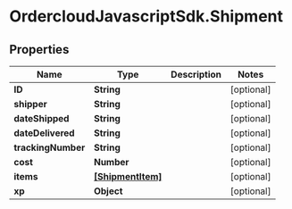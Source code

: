 # OrdercloudJavascriptSdk.Shipment

## Properties
Name | Type | Description | Notes
------------ | ------------- | ------------- | -------------
**ID** | **String** |  | [optional] 
**shipper** | **String** |  | [optional] 
**dateShipped** | **String** |  | [optional] 
**dateDelivered** | **String** |  | [optional] 
**trackingNumber** | **String** |  | [optional] 
**cost** | **Number** |  | [optional] 
**items** | [**[ShipmentItem]**](ShipmentItem.md) |  | [optional] 
**xp** | **Object** |  | [optional] 


